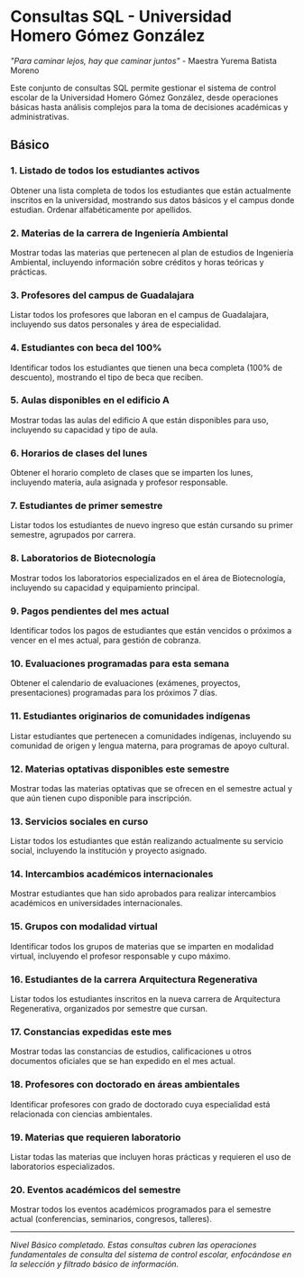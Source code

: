 # Consultas SQL - Universidad Homero Gómez González

*"Para caminar lejos, hay que caminar juntos"* - Maestra Yurema Batista Moreno

Este conjunto de consultas SQL permite gestionar el sistema de control escolar de la Universidad Homero Gómez González, desde operaciones básicas hasta análisis complejos para la toma de decisiones académicas y administrativas.

## Básico

### 1. Listado de todos los estudiantes activos
Obtener una lista completa de todos los estudiantes que están actualmente inscritos en la universidad, mostrando sus datos básicos y el campus donde estudian. Ordenar alfabéticamente por apellidos.

### 2. Materias de la carrera de Ingeniería Ambiental
Mostrar todas las materias que pertenecen al plan de estudios de Ingeniería Ambiental, incluyendo información sobre créditos y horas teóricas y prácticas.

### 3. Profesores del campus de Guadalajara
Listar todos los profesores que laboran en el campus de Guadalajara, incluyendo sus datos personales y área de especialidad.

### 4. Estudiantes con beca del 100%
Identificar todos los estudiantes que tienen una beca completa (100% de descuento), mostrando el tipo de beca que reciben.

### 5. Aulas disponibles en el edificio A
Mostrar todas las aulas del edificio A que están disponibles para uso, incluyendo su capacidad y tipo de aula.

### 6. Horarios de clases del lunes
Obtener el horario completo de clases que se imparten los lunes, incluyendo materia, aula asignada y profesor responsable.

### 7. Estudiantes de primer semestre
Listar todos los estudiantes de nuevo ingreso que están cursando su primer semestre, agrupados por carrera.

### 8. Laboratorios de Biotecnología
Mostrar todos los laboratorios especializados en el área de Biotecnología, incluyendo su capacidad y equipamiento principal.

### 9. Pagos pendientes del mes actual
Identificar todos los pagos de estudiantes que están vencidos o próximos a vencer en el mes actual, para gestión de cobranza.

### 10. Evaluaciones programadas para esta semana
Obtener el calendario de evaluaciones (exámenes, proyectos, presentaciones) programadas para los próximos 7 días.

### 11. Estudiantes originarios de comunidades indígenas
Listar estudiantes que pertenecen a comunidades indígenas, incluyendo su comunidad de origen y lengua materna, para programas de apoyo cultural.

### 12. Materias optativas disponibles este semestre
Mostrar todas las materias optativas que se ofrecen en el semestre actual y que aún tienen cupo disponible para inscripción.

### 13. Servicios sociales en curso
Listar todos los estudiantes que están realizando actualmente su servicio social, incluyendo la institución y proyecto asignado.

### 14. Intercambios académicos internacionales
Mostrar estudiantes que han sido aprobados para realizar intercambios académicos en universidades internacionales.

### 15. Grupos con modalidad virtual
Identificar todos los grupos de materias que se imparten en modalidad virtual, incluyendo el profesor responsable y cupo máximo.

### 16. Estudiantes de la carrera Arquitectura Regenerativa
Listar todos los estudiantes inscritos en la nueva carrera de Arquitectura Regenerativa, organizados por semestre que cursan.

### 17. Constancias expedidas este mes
Mostrar todas las constancias de estudios, calificaciones u otros documentos oficiales que se han expedido en el mes actual.

### 18. Profesores con doctorado en áreas ambientales
Identificar profesores con grado de doctorado cuya especialidad está relacionada con ciencias ambientales.

### 19. Materias que requieren laboratorio
Listar todas las materias que incluyen horas prácticas y requieren el uso de laboratorios especializados.

### 20. Eventos académicos del semestre
Mostrar todos los eventos académicos programados para el semestre actual (conferencias, seminarios, congresos, talleres).

---

*Nivel Básico completado. Estas consultas cubren las operaciones fundamentales de consulta del sistema de control escolar, enfocándose en la selección y filtrado básico de información.*